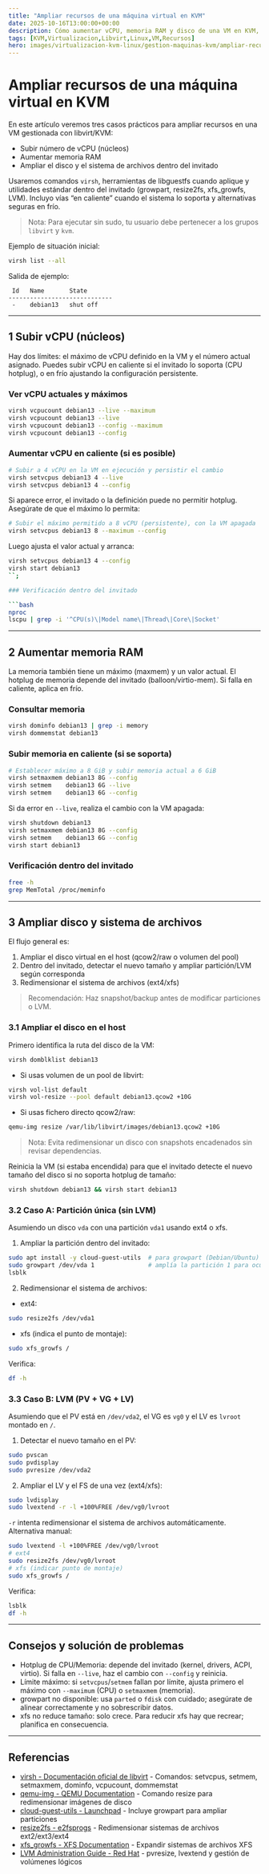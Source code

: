 ```yaml
---
title: "Ampliar recursos de una máquina virtual en KVM"
date: 2025-10-16T13:00:00+00:00
description: Cómo aumentar vCPU, memoria RAM y disco de una VM en KVM, incluyendo la ampliación del sistema de archivos dentro del invitado.
tags: [KVM,Virtualizacion,Libvirt,Linux,VM,Recursos]
hero: images/virtualizacion-kvm-linux/gestion-maquinas-kvm/ampliar-recursos.jpg
---
```


# Ampliar recursos de una máquina virtual en KVM

En este artículo veremos tres casos prácticos para ampliar recursos en una VM gestionada con libvirt/KVM:

- Subir número de vCPU (núcleos)
- Aumentar memoria RAM
- Ampliar el disco y el sistema de archivos dentro del invitado

Usaremos comandos `virsh`, herramientas de libguestfs cuando aplique y utilidades estándar dentro del invitado (growpart, resize2fs, xfs_growfs, LVM). Incluyo vías “en caliente” cuando el sistema lo soporta y alternativas seguras en frío.

> Nota: Para ejecutar sin sudo, tu usuario debe pertenecer a los grupos `libvirt` y `kvm`.

Ejemplo de situación inicial:

```bash
virsh list --all
```

Salida de ejemplo:
```
 Id   Name       State
-----------------------------
 -    debian13   shut off
```

---

## 1 Subir vCPU (núcleos)

Hay dos límites: el máximo de vCPU definido en la VM y el número actual asignado. Puedes subir vCPU en caliente si el invitado lo soporta (CPU hotplug), o en frío ajustando la configuración persistente.

### Ver vCPU actuales y máximos

```bash
virsh vcpucount debian13 --live --maximum
virsh vcpucount debian13 --live
virsh vcpucount debian13 --config --maximum
virsh vcpucount debian13 --config
```

### Aumentar vCPU en caliente (si es posible)

```bash
# Subir a 4 vCPU en la VM en ejecución y persistir el cambio
virsh setvcpus debian13 4 --live
virsh setvcpus debian13 4 --config
```

Si aparece error, el invitado o la definición puede no permitir hotplug. Asegúrate de que el máximo lo permita:

```bash
# Subir el máximo permitido a 8 vCPU (persistente), con la VM apagada
virsh setvcpus debian13 8 --maximum --config
```

Luego ajusta el valor actual y arranca:

```bash
virsh setvcpus debian13 4 --config
virsh start debian13
``;

### Verificación dentro del invitado

```bash
nproc
lscpu | grep -i '^CPU(s)\|Model name\|Thread\|Core\|Socket'
```

---

## 2 Aumentar memoria RAM

La memoria también tiene un máximo (maxmem) y un valor actual. El hotplug de memoria depende del invitado (balloon/virtio-mem). Si falla en caliente, aplica en frío.

### Consultar memoria

```bash
virsh dominfo debian13 | grep -i memory
virsh dommemstat debian13
```

### Subir memoria en caliente (si se soporta)

```bash
# Establecer máximo a 8 GiB y subir memoria actual a 6 GiB
virsh setmaxmem debian13 8G --config
virsh setmem    debian13 6G --live
virsh setmem    debian13 6G --config
```

Si da error en `--live`, realiza el cambio con la VM apagada:

```bash
virsh shutdown debian13
virsh setmaxmem debian13 8G --config
virsh setmem    debian13 6G --config
virsh start debian13
```

### Verificación dentro del invitado

```bash
free -h
grep MemTotal /proc/meminfo
```

---

## 3 Ampliar disco y sistema de archivos

El flujo general es:

1. Ampliar el disco virtual en el host (qcow2/raw o volumen del pool)
2. Dentro del invitado, detectar el nuevo tamaño y ampliar partición/LVM según corresponda
3. Redimensionar el sistema de archivos (ext4/xfs)

> Recomendación: Haz snapshot/backup antes de modificar particiones o LVM.

### 3.1 Ampliar el disco en el host

Primero identifica la ruta del disco de la VM:

```bash
virsh domblklist debian13
```

- Si usas volumen de un pool de libvirt:

```bash
virsh vol-list default
virsh vol-resize --pool default debian13.qcow2 +10G
```

- Si usas fichero directo qcow2/raw:

```bash
qemu-img resize /var/lib/libvirt/images/debian13.qcow2 +10G
```

> Nota: Evita redimensionar un disco con snapshots encadenados sin revisar dependencias.

Reinicia la VM (si estaba encendida) para que el invitado detecte el nuevo tamaño del disco si no soporta hotplug de tamaño:

```bash
virsh shutdown debian13 && virsh start debian13
```

### 3.2 Caso A: Partición única (sin LVM)

Asumiendo un disco `vda` con una partición `vda1` usando ext4 o xfs.

1) Ampliar la partición dentro del invitado:

```bash
sudo apt install -y cloud-guest-utils  # para growpart (Debian/Ubuntu)
sudo growpart /dev/vda 1               # amplía la partición 1 para ocupar el nuevo tamaño
lsblk
```

2) Redimensionar el sistema de archivos:

- ext4:

```bash
sudo resize2fs /dev/vda1
```

- xfs (indica el punto de montaje):

```bash
sudo xfs_growfs /
```

Verifica:

```bash
df -h
```

### 3.3 Caso B: LVM (PV + VG + LV)

Asumiendo que el PV está en `/dev/vda2`, el VG es `vg0` y el LV es `lvroot` montado en `/`.

1) Detectar el nuevo tamaño en el PV:

```bash
sudo pvscan
sudo pvdisplay
sudo pvresize /dev/vda2
```

2) Ampliar el LV y el FS de una vez (ext4/xfs):

```bash
sudo lvdisplay
sudo lvextend -r -l +100%FREE /dev/vg0/lvroot
```

`-r` intenta redimensionar el sistema de archivos automáticamente. Alternativa manual:

```bash
sudo lvextend -l +100%FREE /dev/vg0/lvroot
# ext4
sudo resize2fs /dev/vg0/lvroot
# xfs (indicar punto de montaje)
sudo xfs_growfs /
```

Verifica:

```bash
lsblk
df -h
```

---

## Consejos y solución de problemas

- Hotplug de CPU/Memoria: depende del invitado (kernel, drivers, ACPI, virtio). Si falla en `--live`, haz el cambio con `--config` y reinicia.
- Límite máximo: si `setvcpus`/`setmem` fallan por límite, ajusta primero el máximo con `--maximum` (CPU) o `setmaxmem` (memoria).
- growpart no disponible: usa `parted` o `fdisk` con cuidado; asegúrate de alinear correctamente y no sobrescribir datos.
- xfs no reduce tamaño: solo crece. Para reducir xfs hay que recrear; planifica en consecuencia.

---

## Referencias

- [virsh - Documentación oficial de libvirt](https://libvirt.org/manpages/virsh.html) - Comandos: setvcpus, setmem, setmaxmem, dominfo, vcpucount, dommemstat
- [qemu-img - QEMU Documentation](https://www.qemu.org/docs/master/tools/qemu-img.html) - Comando resize para redimensionar imágenes de disco
- [cloud-guest-utils - Launchpad](https://launchpad.net/cloud-utils) - Incluye growpart para ampliar particiones
- [resize2fs - e2fsprogs](https://man7.org/linux/man-pages/man8/resize2fs.8.html) - Redimensionar sistemas de archivos ext2/ext3/ext4
- [xfs_growfs - XFS Documentation](https://man7.org/linux/man-pages/man8/xfs_growfs.8.html) - Expandir sistemas de archivos XFS
- [LVM Administration Guide - Red Hat](https://access.redhat.com/documentation/en-us/red_hat_enterprise_linux/8/html/configuring_and_managing_logical_volumes/) - pvresize, lvextend y gestión de volúmenes lógicos
